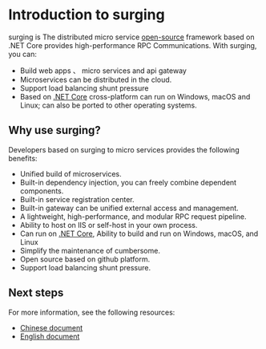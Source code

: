 # Introduction to surging

surging is The distributed micro service [open-source](https://github.com/dotnetcore/surging/) framework based on .NET Core provides high-performance RPC Communications. With surging, you can:

* Build web apps 、 micro services and api gateway 
* Microservices can be distributed in the cloud.
* Support load balancing shunt pressure
* Based on [.NET Core](https://docs.microsoft.com/zh-cn/dotnet/core/) cross-platform can run on Windows, macOS and Linux; can also be ported to other operating systems.

## Why use surging?

 Developers based on surging to micro services provides the following benefits:

* Unified build of microservices.
* Built-in dependency injection, you can freely combine dependent components.
* Built-in service registration center.
* Built-in gateway can be unified external access and management.
* A lightweight, high-performance, and modular RPC request pipeline.
* Ability to host on IIS or self-host in your own process.
* Can run on [.NET Core](https://docs.microsoft.com/zh-cn/dotnet/core/), Ability to build and run on Windows, macOS, and Linux
* Simplify the maintenance of cumbersome.
* Open source based on github platform.
* Support load balancing shunt pressure.


## Next steps

For more information, see the following resources:

* [Chinese document]()
* [English document]()

